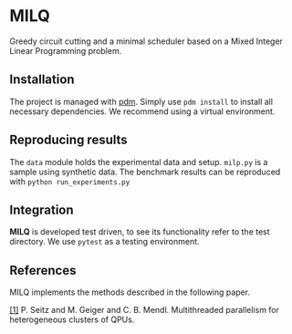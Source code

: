 # MILQ

Greedy circuit cutting and a minimal scheduler based on a Mixed Integer Linear Programming problem.

## Installation 

The project is managed with [pdm](https://pdm-project.org/latest/).
Simply use `pdm install` to install all necessary dependencies.
We recommend using a virtual environment.

## Reproducing results

The `data` module holds the experimental data and setup.
`milp.py` is a sample using synthetic data. 
The benchmark results can be reproduced with `python run_experiments.py`

## Integration

**MILQ** is developed test driven, to see its functionality refer to the test directory.
We use `pytest` as a testing environment.

## References

MILQ implements the methods described in the following paper.

[[1]](https://arxiv.org/abs/2311.17490)
P. Seitz and M. Geiger and C. B. Mendl. Multithreaded parallelism for heterogeneous clusters of QPUs.

